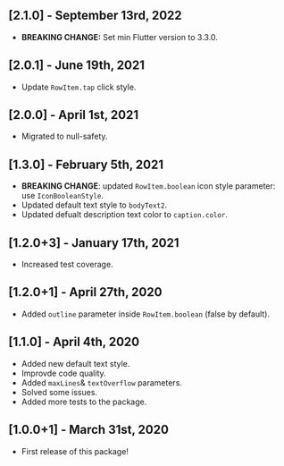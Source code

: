 ## [2.1.0] - September 13rd, 2022

- **BREAKING CHANGE:** Set min Flutter version to 3.3.0.

## [2.0.1] - June 19th, 2021

* Update `RowItem.tap` click style.

## [2.0.0] - April 1st, 2021

* Migrated to null-safety.

## [1.3.0] - February 5th, 2021

- **BREAKING CHANGE**: updated `RowItem.boolean` icon style parameter: use `IconBooleanStyle`.
- Updated default text style to `bodyText2`.
- Updated defualt description text color to `caption.color`.

## [1.2.0+3] - January 17th, 2021

- Increased test coverage.

## [1.2.0+1] - April 27th, 2020

- Added `outline` parameter inside `RowItem.boolean` (false by default).

## [1.1.0] - April 4th, 2020

- Added new default text style.
- Improvde code quality.
- Added `maxLines`& `textOverflow` parameters.
- Solved some issues.
- Added more tests to the package.

## [1.0.0+1] - March 31st, 2020

- First release of this package!
